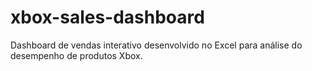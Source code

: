 # xbox-sales-dashboard
Dashboard de vendas interativo desenvolvido no Excel para análise do desempenho de produtos Xbox.
